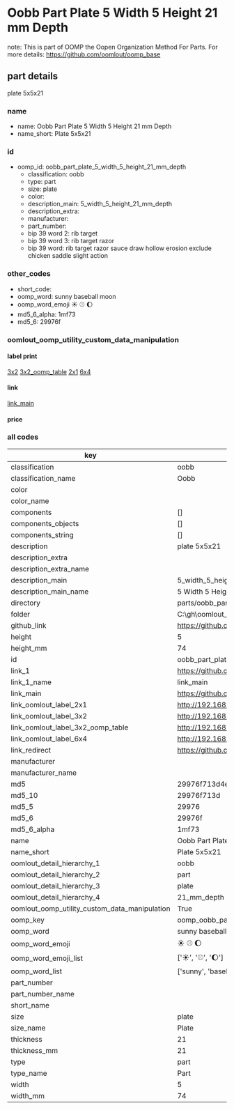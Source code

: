 # Oobb Part Plate 5 Width 5 Height 21 mm Depth  

note: This is part of OOMP the Oopen Organization Method For Parts. For more details: https://github.com/oomlout/oomp_base

##  part details
  



plate 5x5x21



### name
* name: Oobb Part Plate 5 Width 5 Height 21 mm Depth
* name_short: Plate 5x5x21 
### id
* oomp_id: oobb_part_plate_5_width_5_height_21_mm_depth
  * classification: oobb
  * type: part
  * size: plate
  * color: 
  * description_main: 5_width_5_height_21_mm_depth
  * description_extra: 
  * manufacturer: 
  * part_number: 
  * bip 39 word 2: rib target
  * bip 39 word 3: rib target razor
  * bip 39 word: rib target razor sauce draw hollow erosion exclude chicken saddle slight action

### other_codes
* short_code: 
* oomp_word: sunny baseball moon
* oomp_word_emoji :sunny: :baseball: :moon:
* md5_6_alpha: 1mf73
* md5_6: 29976f






### oomlout_oomp_utility_custom_data_manipulation
#### label print
[3x2](http://192.168.1.245:1112/?label=oomp%201mf73)
[3x2_oomp_table](http://192.168.1.108:1112/?label=oomp%201mf73)
[2x1](http://192.168.1.242:1112/?label=oomp%201mf73)
[6x4](http://192.168.1.55:1112/?label=oomp%201mf73)    

#### link

[link_main](https://github.com/oomlout/oomlout_oobb_version_4_generated_parts/tree/main/navigation_oomp/oobb/part/plate/5_width_5_height_21_mm_depth/part)                              

#### price







### all codes 
| key | value |  
| --- | --- |  
| classification | oobb |  
| classification_name | Oobb |  
| color |  |  
| color_name |  |  
| components | [] |  
| components_objects | [] |  
| components_string | [] |  
| description | plate 5x5x21 |  
| description_extra |  |  
| description_extra_name |  |  
| description_main | 5_width_5_height_21_mm_depth |  
| description_main_name | 5 Width 5 Height 21 mm Depth |  
| directory | parts/oobb_part_plate_5_width_5_height_21_mm_depth |  
| folder | C:\gh\oomlout_oobb_version_4_generated_parts\parts\oobb_part_plate_5_width_5_height_21_mm_depth |  
| github_link | https://github.com/oomlout/oomlout_oomp_part_src/tree/main/parts/oobb_part_plate_5_width_5_height_21_mm_depth |  
| height | 5 |  
| height_mm | 74 |  
| id | oobb_part_plate_5_width_5_height_21_mm_depth |  
| link_1 | https://github.com/oomlout/oomlout_oobb_version_4_generated_parts/tree/main/navigation_oomp/oobb/part/plate/5_width_5_height_21_mm_depth/part |  
| link_1_name | link_main |  
| link_main | https://github.com/oomlout/oomlout_oobb_version_4_generated_parts/tree/main/navigation_oomp/oobb/part/plate/5_width_5_height_21_mm_depth/part |  
| link_oomlout_label_2x1 | http://192.168.1.242:1112/?label=oomp%201mf73 |  
| link_oomlout_label_3x2 | http://192.168.1.245:1112/?label=oomp%201mf73 |  
| link_oomlout_label_3x2_oomp_table | http://192.168.1.108:1112/?label=oomp%201mf73 |  
| link_oomlout_label_6x4 | http://192.168.1.55:1112/?label=oomp%201mf73 |  
| link_redirect | https://github.com/oomlout/oomlout_oobb_version_4_generated_parts/tree/main/parts/oobb_plate_05_05_21 |  
| manufacturer |  |  
| manufacturer_name |  |  
| md5 | 29976f713d4ee995b3a13bf965777dc7 |  
| md5_10 | 29976f713d |  
| md5_5 | 29976 |  
| md5_6 | 29976f |  
| md5_6_alpha | 1mf73 |  
| name | Oobb Part Plate 5 Width 5 Height 21 mm Depth |  
| name_short | Plate 5x5x21  |  
| oomlout_detail_hierarchy_1 | oobb |  
| oomlout_detail_hierarchy_2 | part |  
| oomlout_detail_hierarchy_3 | plate |  
| oomlout_detail_hierarchy_4 | 21_mm_depth |  
| oomlout_oomp_utility_custom_data_manipulation | True |  
| oomp_key | oomp_oobb_part_plate_5_width_5_height_21_mm_depth |  
| oomp_word | sunny baseball moon |  
| oomp_word_emoji | :sunny: :baseball: :moon: |  
| oomp_word_emoji_list | [':sunny:', ':baseball:', ':moon:'] |  
| oomp_word_list | ['sunny', 'baseball', 'moon'] |  
| part_number |  |  
| part_number_name |  |  
| short_name |  |  
| size | plate |  
| size_name | Plate |  
| thickness | 21 |  
| thickness_mm | 21 |  
| type | part |  
| type_name | Part |  
| width | 5 |  
| width_mm | 74 |  

